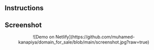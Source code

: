 ## Instructions

## Screenshot

<div style="text-align: center;">
![Demo on Netlify](https://github.com/muhamed-kanapiya/domain_for_sale/blob/main/screenshot.jpg?raw=true)
</div>
